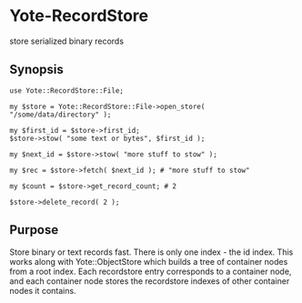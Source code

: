 # Yote-RecordStore
store serialized binary records
  
## Synopsis

```
use Yote::RecordStore::File;

my $store = Yote::RecordStore::File->open_store( "/some/data/directory" );

my $first_id = $store->first_id;
$store->stow( "some text or bytes", $first_id );

my $next_id = $store->stow( "more stuff to stow" );

my $rec = $store->fetch( $next_id ); # "more stuff to stow"

my $count = $store->get_record_count; # 2

$store->delete_record( 2 );
```

## Purpose

Store binary or text records fast. There is only one index - the id index.
This works along with Yote::ObjectStore which builds a tree of container nodes
from a root index. Each recordstore entry corresponds to a container node, and 
each container node stores the recordstore indexes of other container nodes it
contains.

```
